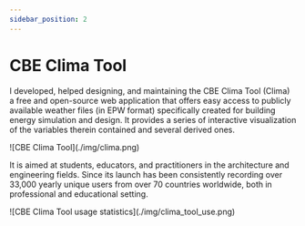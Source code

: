 ```yaml
---
sidebar_position: 2
---
```


# CBE Clima Tool

I developed, helped designing, and maintaining the CBE Clima Tool (Clima) a free and open-source web application that offers easy access to
publicly available weather files (in EPW format) specifically created for building energy simulation and
design. 
It provides a series of interactive visualization of the variables therein contained and several
derived ones. 

<div class="img-center" style={{"margin-bottom": 20}}> ![CBE Clima Tool](./img/clima.png)</div>

It is aimed at students, educators, and practitioners in the architecture and engineering
fields. 
Since its launch has been consistently recording over 33,000 yearly unique users from over 70
countries worldwide, both in professional and educational setting.

<div class="img-center"> ![CBE Clima Tool usage statistics](./img/clima_tool_use.png)</div>
